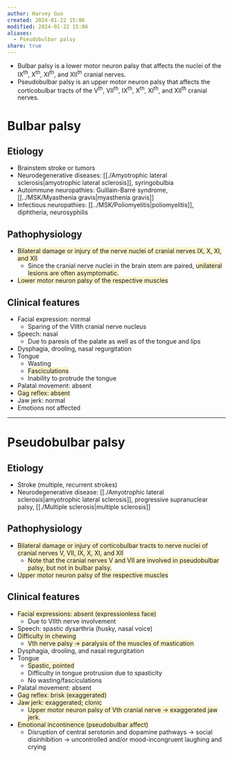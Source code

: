 ```yaml
---
author: Harvey Guo
created: 2024-01-22 15:06
modified: 2024-01-22 15:06
aliases:
  - Pseudobulbar palsy
share: true
---
```


- Bulbar palsy is a lower motor neuron palsy that affects the nuclei of the IX<sup>th</sup>, X<sup>th</sup>, XI<sup>th</sup>, and XII<sup>th</sup> cranial nerves. 
- Pseudobulbar palsy is an upper motor neuron palsy that affects the corticobulbar tracts of the V<sup>th</sup>, VII<sup>th</sup>, IX<sup>th</sup>, X<sup>th</sup>, XI<sup>th</sup>, and XII<sup>th</sup> cranial nerves.
# Bulbar palsy
## Etiology
- Brainstem stroke or tumors
- Neurodegenerative diseases: [[./Amyotrophic lateral sclerosis|amyotrophic lateral sclerosis]], syringobulbia 
- Autoimmune neuropathies: Guillain-Barré syndrome, [[../MSK/Myasthenia gravis|myasthenia gravis]] 
- Infectious neuropathies: [[../MSK/Poliomyelitis|poliomyelitis]], diphtheria, neurosyphilis
## Pathophysiology
- <span style="background:rgba(240, 200, 0, 0.2)">Bilateral damage or injury of the nerve nuclei of cranial nerves IX, X, XI, and XII </span>
	- Since the cranial nerve nuclei in the brain stem are paired, <span style="background:rgba(240, 200, 0, 0.2)">unilateral lesions are often asymptomatic.</span>
- <span style="background:rgba(240, 200, 0, 0.2)">Lower motor neuron palsy of the respective muscles </span>
## Clinical features
- Facial expression: normal 
	- Sparing of the VIIth cranial nerve nucleus
- Speech: nasal 
	- Due to paresis of the palate as well as of the tongue and lips
- Dysphagia, drooling, nasal regurgitation 
- Tongue
	- Wasting
	- <span style="background:rgba(240, 200, 0, 0.2)">Fasciculations</span>
	- Inability to protrude the tongue
- Palatal movement: absent 
- <span style="background:rgba(240, 200, 0, 0.2)">Gag reflex: absent </span>
- Jaw jerk: normal 
- Emotions not affected

---
# Pseudobulbar palsy
## Etiology
- Stroke (multiple, recurrent strokes)
- Neurodegenerative disease: [[./Amyotrophic lateral sclerosis|amyotrophic lateral sclerosis]], progressive supranuclear palsy, [[./Multiple sclerosis|multiple sclerosis]]
## Pathophysiology
- <span style="background:rgba(240, 200, 0, 0.2)">Bilateral damage or injury of corticobulbar tracts to nerve nuclei of cranial nerves V, VII, IX, X, XI, and XII </span>
	- <span style="background:rgba(240, 200, 0, 0.2)">Note that the cranial nerves V and VII are involved in pseudobulbar palsy, but not in bulbar palsy.</span>
- <span style="background:rgba(240, 200, 0, 0.2)">Upper motor neuron palsy of the respective muscles</span>
## Clinical features
- <span style="background:rgba(240, 200, 0, 0.2)">Facial expressions: absent (expressionless face) </span>
	- Due to VIIth nerve involvement
- Speech: spastic dysarthria (husky, nasal voice)
- <span style="background:rgba(240, 200, 0, 0.2)">Difficulty in chewing </span>
	- <span style="background:rgba(240, 200, 0, 0.2)">Vth nerve palsy → paralysis of the muscles of mastication</span>
- Dysphagia, drooling, and nasal regurgitation 
- Tongue
	- <span style="background:rgba(240, 200, 0, 0.2)">Spastic, pointed</span>
	- Difficulty in tongue protrusion due to spasticity
	- No wasting/fasciculations
- Palatal movement: absent
- <span style="background:rgba(240, 200, 0, 0.2)">Gag reflex: brisk (exaggerated) </span>
- <span style="background:rgba(240, 200, 0, 0.2)">Jaw jerk: exaggerated; clonic </span>
	- <span style="background:rgba(240, 200, 0, 0.2)">Upper motor neuron palsy of Vth cranial nerve → exaggerated jaw jerk.</span>
- <span style="background:rgba(240, 200, 0, 0.2)">Emotional incontinence (pseudobulbar affect) </span>
	- Disruption of central serotonin and dopamine pathways → social disinhibition → uncontrolled and/or mood-incongruent laughing and crying